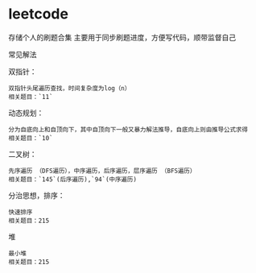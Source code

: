 # leetcode
存储个人的刷题合集
主要用于同步刷题进度，方便写代码，顺带监督自己


常见解法

双指针：

    双指针头尾遍历查找，时间复杂度为log（n） 
    相关题目：`11`

动态规划：

    分为自底向上和自顶向下，其中自顶向下一般又暴力解法推导，自底向上则由推导公式求得
    相关题目：`10`

二叉树：

    先序遍历 （DFS遍历），中序遍历，后序遍历，层序遍历 （BFS遍历）
    相关题目：`145`(后序遍历),`94`(中序遍历)

分治思想，排序：

    快速排序
    相关题目：215

堆

    最小堆
    相关题目：215